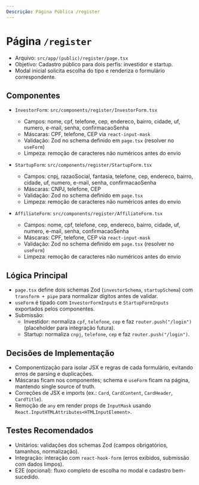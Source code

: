 ```yaml
---
Descrição: Página Pública /register
---
```


# Página `/register`

- Arquivo: `src/app/(public)/register/page.tsx`
- Objetivo: Cadastro público para dois perfis: investidor e startup.
- Modal inicial solicita escolha do tipo e renderiza o formulário correspondente.

## Componentes

- `InvestorForm`: `src/components/register/InvestorForm.tsx`
  - Campos: nome, cpf, telefone, cep, endereco, bairro, cidade, uf, numero, e-mail, senha, confirmacaoSenha
  - Máscaras: CPF, telefone, CEP via `react-input-mask`
  - Validação: Zod no schema definido em `page.tsx` (resolver no `useForm`)
  - Limpeza: remoção de caracteres não numéricos antes do envio

- `StartupForm`: `src/components/register/StartupForm.tsx`
  - Campos: cnpj, razaoSocial, fantasia, telefone, cep, endereco, bairro, cidade, uf, numero, e-mail, senha, confirmacaoSenha
  - Máscaras: CNPJ, telefone, CEP
  - Validação: Zod no schema definido em `page.tsx`
  - Limpeza: remoção de caracteres não numéricos antes do envio

- `AffiliateForm`: `src/components/register/AffiliateForm.tsx`
  - Campos: nome, cpf, telefone, cep, endereco, bairro, cidade, uf, numero, e-mail, senha, confirmacaoSenha
  - Máscaras: CPF, telefone, CEP via `react-input-mask`
  - Validação: Zod no schema definido em `page.tsx` (resolver no `useForm`)
  - Limpeza: remoção de caracteres não numéricos antes do envio

## Lógica Principal

- `page.tsx` define dois schemas Zod (`investorSchema`, `startupSchema`) com `transform + pipe` para normalizar dígitos antes de validar.
- `useForm` é tipado com `InvestorFormInputs` e `StartupFormInputs` exportados pelos componentes.
- Submissão:
  - Investidor: normaliza `cpf`, `telefone`, `cep` e faz `router.push("/login")` (placeholder para integração futura).
  - Startup: normaliza `cnpj`, `telefone`, `cep` e faz `router.push("/login")`.

## Decisões de Implementação

- Componentização para isolar JSX e regras de cada formulário, evitando erros de parsing e duplicações.
- Máscaras ficam nos componentes; schema e `useForm` ficam na página, mantendo single source of truth.
- Correções de JSX e imports (ex.: `Card`, `CardContent`, `CardHeader`, `CardTitle`).
- Remoção de `any` em render props de `InputMask` usando `React.InputHTMLAttributes<HTMLInputElement>`.

## Testes Recomendados

- Unitários: validações dos schemas Zod (campos obrigatórios, tamanhos, normalização).
- Integração: interação com `react-hook-form` (erros exibidos, submissão com dados limpos).
- E2E (opcional): fluxo completo de escolha no modal e cadastro bem-sucedido.
